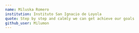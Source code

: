 ```yaml
---
name: Miluska Romero
institution: Instituto San Ignacio de Loyola
quote: Step by step and calmly we can get achieve our goals
github_user: Milumon
---
```

